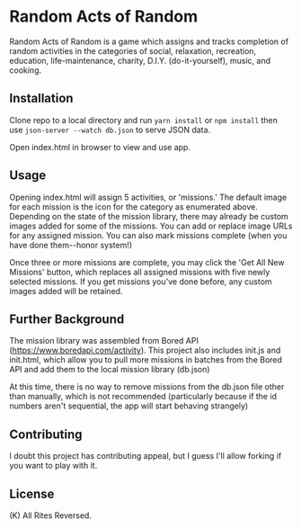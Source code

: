# Random Acts of Random

Random Acts of Random is a game which assigns and tracks completion of random activities in the categories of social, relaxation, recreation, education, life-maintenance, charity, D.I.Y. (do-it-yourself), music, and cooking.

## Installation

Clone repo to a local directory and run `yarn install` or `npm install` then use `json-server --watch db.json` to serve JSON data.

Open index.html in browser to view and use app.


## Usage

Opening index.html will assign 5 activities, or 'missions.' The default image for each mission is
the icon for the category as enumerated above. Depending on the state of the mission library, there may already be custom images added for some of the missions. You can add or replace image URLs for any assigned mission. You can also mark missions complete (when you have done them--honor system!)

Once three or more missions are complete, you may click the 'Get All New Missions' button, which replaces all assigned missions with five newly selected missions. If you get missions you've done before, any custom images added will be retained.

## Further Background

The mission library was assembled from Bored API (https://www.boredapi.com/activity). This project also includes init.js and init.html, which allow you to pull more missions in batches from the Bored API and add them to the local mission library (db.json)

At this time, there is no way to remove missions from the db.json file other than manually, which is not recommended (particularly because if the id numbers aren't sequential, the app will start behaving strangely)
## Contributing
I doubt this project has contributing appeal, but I guess I'll allow forking if you want to play with it.
## License
(K) All Rites Reversed.